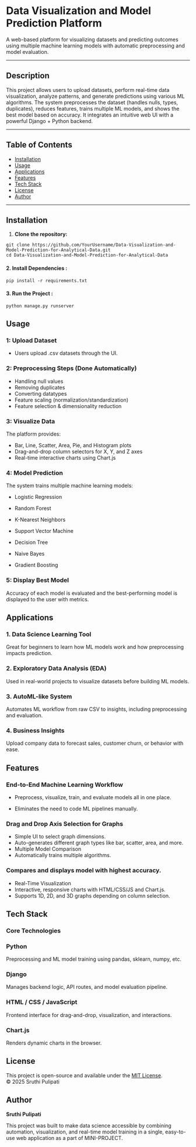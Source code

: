 # Data Visualization and Model Prediction Platform

A web-based platform for visualizing datasets and predicting outcomes using multiple machine learning models with automatic preprocessing and model evaluation.

---

## Description

This project allows users to upload datasets, perform real-time data visualization, analyze patterns, and generate predictions using various ML algorithms. The system preprocesses the dataset (handles nulls, types, duplicates), reduces features, trains multiple ML models, and shows the best model based on accuracy. It integrates an intuitive web UI with a powerful Django + Python backend.

---

## Table of Contents

- [Installation](#installation)
- [Usage](#usage)
- [Applications](#applications)
- [Features](#features)
- [Tech Stack](#tech-stack)
- [License](#license)
- [Author](#author)

---

## Installation

1. **Clone the repository:**

```
git clone https://github.com/YourUsername/Data-Visualization-and-Model-Prediction-for-Analytical-Data.git
cd Data-Visualization-and-Model-Prediction-for-Analytical-Data
```

#### 2. Install Dependencies :
```
pip install -r requirements.txt
```

#### 3. Run the Project :
```
python manage.py runserver
```

## Usage

### 1: Upload Dataset
- Users upload .csv datasets through the UI.

### 2: Preprocessing Steps (Done Automatically)
- Handling null values
- Removing duplicates
- Converting datatypes
- Feature scaling (normalization/standardization)
- Feature selection & dimensionality reduction

### 3: Visualize Data
The platform provides:

- Bar, Line, Scatter, Area, Pie, and Histogram plots
- Drag-and-drop column selectors for X, Y, and Z axes
- Real-time interactive charts using Chart.js

### 4: Model Prediction
The system trains multiple machine learning models:

- Logistic Regression

- Random Forest

- K-Nearest Neighbors

- Support Vector Machine

- Decision Tree

- Naive Bayes

- Gradient Boosting

### 5: Display Best Model
Accuracy of each model is evaluated and the best-performing model is displayed to the user with metrics.


## Applications

### 1. Data Science Learning Tool
Great for beginners to learn how ML models work and how preprocessing impacts prediction.

### 2. Exploratory Data Analysis (EDA)
Used in real-world projects to visualize datasets before building ML models.

### 3. AutoML-like System
Automates ML workflow from raw CSV to insights, including preprocessing and evaluation.

### 4. Business Insights
Upload company data to forecast sales, customer churn, or behavior with ease.

## Features
### End-to-End Machine Learning Workflow
- Preprocess, visualize, train, and evaluate models all in one place.

- Eliminates the need to code ML pipelines manually.

### Drag and Drop Axis Selection for Graphs
- Simple UI to select graph dimensions.
- Auto-generates different graph types like bar, scatter, area, and more.
- Multiple Model Comparison
- Automatically trains multiple algorithms.

### Compares and displays model with highest accuracy.

- Real-Time Visualization
- Interactive, responsive charts with HTML/CSS/JS and Chart.js.
- Supports 1D, 2D, and 3D graphs depending on column selection.


## Tech Stack
### Core Technologies
### Python
Preprocessing and ML model training using pandas, sklearn, numpy, etc.

### Django
Manages backend logic, API routes, and model evaluation pipeline.

### HTML / CSS / JavaScript
Frontend interface for drag-and-drop, visualization, and interactions.

### Chart.js
Renders dynamic charts in the browser.


## License
This project is open-source and available under the [MIT License](LICENSE).  
© 2025 Sruthi Pulipati

## Author
**Sruthi Pulipati**

This project was built to make data science accessible by combining automation, visualization, and real-time model training in a single, easy-to-use web application as a part of MINI-PROJECT.

